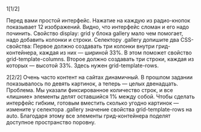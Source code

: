 1[1/2]

Перед вами простой интерфейс. Нажатие на каждую из радио-кнопок показывает 12 изображений. 
Видно, что интерфейс сломан и его надо починить. Свойство display: grid у блока gallery мало чем помогает, надо добавить колонки и строки.
Селектору .gallery допишите два CSS-свойства:
Первое должно создавать три колонки внутри грид-контейнера, каждая из них — шириной 33%. В этом поможет свойство grid-template-columns.
Второе должно создавать три строки, каждая из которых — высотой 33%. Здесь нужен grid-template-rows.

2[2/2]
Очень часто контент на сайтах динамичный. В прошлом задании показывалось по девять картинок, а теперь — целых двенадцать. Проблема.
Мы указали фиксированное количество строк, и все «лишние» элементы делят оставшийся 1% между собой.
Чтобы сделать интерфейс гибким, готовым вместить сколько угодно картинок — измените у селектора .gallery значение свойства grid-template-rows на auto. Благодаря этому все элементы грид-контейнера поделят доступное пространство поровну.